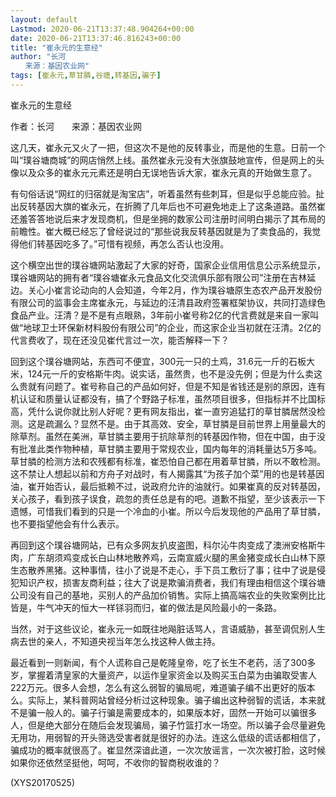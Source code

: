 ```yaml
---
layout: default
Lastmod: 2020-06-21T13:37:48.904264+00:00
date: 2020-06-21T13:37:46.816243+00:00
title: "崔永元的生意经"
author: "长河
　　来源：基因农业网"
tags: [崔永元,草甘膦,谷塘,转基因,骗子]
---
```


崔永元的生意经

作者：长河　　来源：基因农业网

这几天，崔永元又火了一把，但这次不是他的反转事业，而是他的生意。日前一个叫“璞谷塘商城”的网店悄然上线。虽然崔永元没有大张旗鼓地宣传，但是网上的头像以及众多的崔永元元素还是明白无误地告诉大家，崔永元真的开始做生意了。

有句俗话说“网红的归宿就是淘宝店”，听着虽然有些刺耳，但是似乎总能应验。扯出反转基因大旗的崔永元，在折腾了几年后也不可避免地走上了这条道路。虽然崔还羞答答地说后来才发现商机，但是坐拥的数家公司注册时间明白揭示了其布局的前瞻性。崔大概已经忘了曾经说过的“那些说我反转基因就是为了卖食品的，我觉得他们转基因吃多了。”可惜有视频，再怎么否认也没用。

这个横空出世的璞谷塘网站激起了大家的好奇，国家企业信用信息公示系统显示，璞谷塘网站的拥有者“璞谷塘崔永元食品文化交流俱乐部有限公司”注册在吉林延边。关心小崔言论动向的人会知道，今年2月，作为璞谷塘原生态农产品开发股份有限公司的监事会主席崔永元，与延边的汪清县政府签署框架协议，共同打造绿色食品产业。汪清？是不是有点眼熟，3年前小崔号称2亿的代言费就是来自一家叫做“地球卫士环保新材料股份有限公司”的企业，而这家企业当初就在汪清。2亿的代言费收了，现在还没见崔代言过一次，能否解释一下？

回到这个璞谷塘网站，东西可不便宜，300元一只的土鸡，31.6元一斤的石板大米，124元一斤的安格斯牛肉。说实话，虽然贵，也不是没先例；但是为什么卖这么贵就有问题了。崔号称自己的产品如何好，但是不知是省钱还是别的原因，连有机认证和质量认证都没有，搞了个野路子标准，虽然项目很多，但指标并不比国标高，凭什么说你就比别人好呢？更有网友指出，崔一直穷追猛打的草甘膦居然没检测。这是疏漏么？显然不是。由于其高效、安全，草甘膦是目前世界上用量最大的除草剂。虽然在美洲，草甘膦主要用于抗除草剂的转基因作物，但在中国，由于没有批准此类作物种植，草甘膦主要用于常规农业，国内每年的消耗量达5万多吨。草甘膦的检测方法和农残都有标准，崔恐怕自己都在用着草甘膦，所以不敢检测。这不禁让人想起以前和方舟子对战时，有人揭露其“为孩子加个菜”用的也是转基因油，崔开始否认，最后抵赖不过，说政府允许的油就行。如果崔真的反对转基因，关心孩子，看到孩子误食，疏忽的责任总是有的吧。道歉不指望，至少该表示一下遗憾，可惜我们看到的只是一个冷血的小崔。所以今后发现他的产品用了草甘膦，也不要指望他会有什么表示。

再回到这个璞谷塘网站，已有众多网友扒皮盗图，科尔沁牛肉变成了澳洲安格斯牛肉，广东胡须鸡变成长白山林地散养鸡，云南宣威火腿的黑金猪变成长白山林下原生态散养黑猪。这种事情，往小了说是不走心，手下员工敷衍了事；往中了说是侵犯知识产权，损害友商利益；往大了说是欺骗消费者，我们有理由相信这个璞谷塘公司没有自己的基地，买别人的产品加价销售。实际上搞高端农业的失败案例比比皆是，牛气冲天的恒大一样铩羽而归，崔的做法是风险最小的一条路。

当然，对于这些议论，崔永元一如既往地飚脏话骂人，言语威胁，甚至调侃别人生病去世的亲人，不知道央视当年怎么找这种人做主持。

最近看到一则新闻，有个人谎称自己是乾隆皇帝，吃了长生不老药，活了300多岁，掌握着清皇家的大量资产，以运作皇家资金以及购买玉白菜为由骗取受害人222万元。很多人会想，怎么有这么弱智的骗局呢，难道骗子编不出更好的版本么。实际上，某科普网站曾经分析过这种现象。骗子编出这种弱智的谎话，本来就不是骗一般人的。骗子行骗是需要成本的，如果版本好，固然一开始可以骗很多人，但是绝大部分在随后会发现骗局，骗子竹篮打水一场空。所以骗子会尽量避免无用功，用弱智的开头筛选受害者就是很好的办法。连这么低级的谎话都相信了，骗成功的概率就很高了。崔显然深谙此道，一次次放谣言，一次次被打脸，这时候如果你还依然坚挺他，呵呵，不收你的智商税收谁的？

(XYS20170525)

